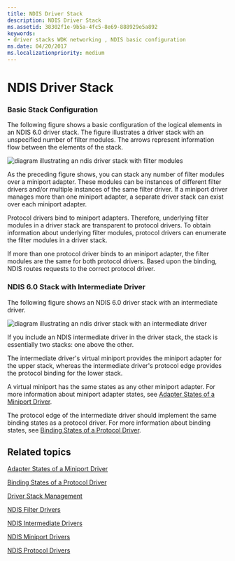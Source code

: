 ```yaml
---
title: NDIS Driver Stack
description: NDIS Driver Stack
ms.assetid: 38302f1e-9b5a-4fc5-8e69-888929e5a892
keywords:
- driver stacks WDK networking , NDIS basic configuration
ms.date: 04/20/2017
ms.localizationpriority: medium
---
```


# NDIS Driver Stack





### Basic Stack Configuration

The following figure shows a basic configuration of the logical elements in an NDIS 6.0 driver stack. The figure illustrates a driver stack with an unspecified number of filter modules. The arrows represent information flow between the elements of the stack.

![diagram illustrating an ndis driver stack with filter modules](images/filterstack.png)

As the preceding figure shows, you can stack any number of filter modules over a miniport adapter. These modules can be instances of different filter drivers and/or multiple instances of the same filter driver. If a miniport driver manages more than one miniport adapter, a separate driver stack can exist over each miniport adapter.

Protocol drivers bind to miniport adapters. Therefore, underlying filter modules in a driver stack are transparent to protocol drivers. To obtain information about underlying filter modules, protocol drivers can enumerate the filter modules in a driver stack.

If more than one protocol driver binds to an miniport adapter, the filter modules are the same for both protocol drivers. Based upon the binding, NDIS routes requests to the correct protocol driver.

### <a href="" id="ndis-6-0-stack-with-intermediate-driver"></a>NDIS 6.0 Stack with Intermediate Driver

The following figure shows an NDIS 6.0 driver stack with an intermediate driver.

![diagram illustrating an ndis driver stack with an intermediate driver](images/imstack.png)

If you include an NDIS intermediate driver in the driver stack, the stack is essentially two stacks: one above the other.

The intermediate driver's virtual miniport provides the miniport adapter for the upper stack, whereas the intermediate driver's protocol edge provides the protocol binding for the lower stack.

A virtual miniport has the same states as any other miniport adapter. For more information about miniport adapter states, see [Adapter States of a Miniport Driver](adapter-states-of-a-miniport-driver.md).

The protocol edge of the intermediate driver should implement the same binding states as a protocol driver. For more information about binding states, see [Binding States of a Protocol Driver](binding-states-of-a-protocol-driver.md).

## Related topics


[Adapter States of a Miniport Driver](adapter-states-of-a-miniport-driver.md)

[Binding States of a Protocol Driver](binding-states-of-a-protocol-driver.md)

[Driver Stack Management](driver-stack-management.md)

[NDIS Filter Drivers](ndis-filter-drivers.md)

[NDIS Intermediate Drivers](ndis-intermediate-drivers.md)

[NDIS Miniport Drivers](ndis-miniport-drivers2.md)

[NDIS Protocol Drivers](ndis-protocol-drivers2.md)

 

 







